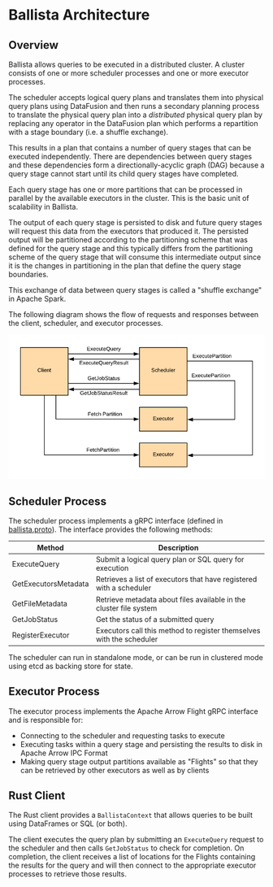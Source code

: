 <!---
  Licensed to the Apache Software Foundation (ASF) under one
  or more contributor license agreements.  See the NOTICE file
  distributed with this work for additional information
  regarding copyright ownership.  The ASF licenses this file
  to you under the Apache License, Version 2.0 (the
  "License"); you may not use this file except in compliance
  with the License.  You may obtain a copy of the License at

    http://www.apache.org/licenses/LICENSE-2.0

  Unless required by applicable law or agreed to in writing,
  software distributed under the License is distributed on an
  "AS IS" BASIS, WITHOUT WARRANTIES OR CONDITIONS OF ANY
  KIND, either express or implied.  See the License for the
  specific language governing permissions and limitations
  under the License.
-->

# Ballista Architecture

## Overview

Ballista allows queries to be executed in a distributed cluster. A cluster consists of one or
more scheduler processes and one or more executor processes.

The scheduler accepts logical query plans and translates them into physical query plans using DataFusion and then
runs a secondary planning process to translate the physical query plan into a _distributed_ physical
query plan by replacing any operator in the DataFusion plan which performs a repartition with a stage boundary
(i.e. a shuffle exchange).

This results in a plan that contains a number of query stages that can be executed independently. There are
dependencies between query stages and these dependencies form a directionally-acyclic graph (DAG) because a query
stage cannot start until its child query stages have completed.

Each query stage has one or more partitions that can be processed in parallel by the available
executors in the cluster. This is the basic unit of scalability in Ballista.

The output of each query stage is persisted to disk and future query stages will request this data from the executors
that produced it. The persisted output will be partitioned according to the partitioning scheme that was defined for
the query stage and this typically differs from the partitioning scheme of the query stage that will consume this
intermediate output since it is the changes in partitioning in the plan that define the query stage boundaries.

This exchange of data between query stages is called a "shuffle exchange" in Apache Spark.

The following diagram shows the flow of requests and responses between the client, scheduler, and executor
processes.

![Query Execution Flow](images/query-execution.png)

## Scheduler Process

The scheduler process implements a gRPC interface (defined in
[ballista.proto](../rust/core/proto/ballista.proto)). The interface provides the following methods:

| Method               | Description                                                          |
| -------------------- | -------------------------------------------------------------------- |
| ExecuteQuery         | Submit a logical query plan or SQL query for execution               |
| GetExecutorsMetadata | Retrieves a list of executors that have registered with a scheduler  |
| GetFileMetadata      | Retrieve metadata about files available in the cluster file system   |
| GetJobStatus         | Get the status of a submitted query                                  |
| RegisterExecutor     | Executors call this method to register themselves with the scheduler |

The scheduler can run in standalone mode, or can be run in clustered mode using etcd as backing store for state.

## Executor Process

The executor process implements the Apache Arrow Flight gRPC interface and is responsible for:

- Connecting to the scheduler and requesting tasks to execute
- Executing tasks within a query stage and persisting the results to disk in Apache Arrow IPC Format
- Making query stage output partitions available as "Flights" so that they can be retrieved by other executors as well
  as by clients

## Rust Client

The Rust client provides a `BallistaContext` that allows queries to be built using DataFrames or SQL (or both).

The client executes the query plan by submitting an `ExecuteQuery` request to the scheduler and then calls
`GetJobStatus` to check for completion. On completion, the client receives a list of locations for the Flights
containing the results for the query and will then connect to the appropriate executor processes to retrieve
those results.
